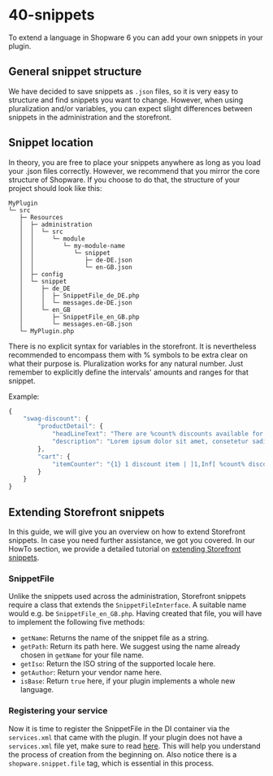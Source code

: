 # 40-snippets

To extend a language in Shopware 6 you can add your own snippets in your plugin.

## General snippet structure

We have decided to save snippets as `.json` files, so it is very easy to structure and find snippets you want to change. However, when using pluralization and/or variables, you can expect slight differences between snippets in the administration and the storefront.

## Snippet location

In theory, you are free to place your snippets anywhere as long as you load your .json files correctly. However, we recommend that you mirror the core structure of Shopware. If you choose to do that, the structure of your project should look like this:

```text
MyPlugin
└─ src
   ├─ Resources
   │  ├─ administration
   │  │  └─ src
   │  │     └─ module
   │  │        └─ my-module-name
   │  │           └─ snippet
   │  │              ├─ de-DE.json
   │  │              └─ en-GB.json
   │  ├─ config
   │  └─ snippet
   │     ├─ de_DE
   │     │  ├─ SnippetFile_de_DE.php
   │     │  └─ messages.de-DE.json
   │     └─ en_GB
   │        ├─ SnippetFile_en_GB.php
   │        └─ messages.en-GB.json
   └─ MyPlugin.php
```

There is no explicit syntax for variables in the storefront. It is nevertheless recommended to encompass them with % symbols to be extra clear on what their purpose is. Pluralization works for any natural number. Just remember to explicitly define the intervals' amounts and ranges for that snippet.

Example:

```javascript
{
    "swag-discount": {
        "productDetail": {
            "headLineText": "There are %count% discounts available for %product%:",
            "description": "Lorem ipsum dolor sit amet, consetetur sadipscing elitr, sed diam ..."
        },
        "cart": {
            "itemCounter": "{1} 1 discount item | ]1,Inf[ %count% discount items",
        }
    }
}
```

## Extending Storefront snippets

In this guide, we will give you an overview on how to extend Storefront snippets. In case you need further assistance, we got you covered. In our HowTo section, we provide a detailed tutorial on [extending Storefront snippets](../../50-how-to/245-adding-snippets.md).

### SnippetFile

Unlike the snippets used across the administration, Storefront snippets require a class that extends the `SnippetFileInterface`. A suitable name would e.g. be `SnippetFile_en_GB.php`. Having created that file, you will have to implement the following five methods:

* `getName`: Returns the name of the snippet file as a string. 
* `getPath`: Return its path here. We suggest using the name already chosen in `getName` for your file name.
* `getIso`: Return the ISO string of the supported locale here.  
* `getAuthor`: Return your vendor name here.
* `isBase`: Return `true` here, if your plugin implements a whole new language.

### Registering your service

Now it is time to register the SnippetFile in the DI container via the `services.xml` that came with the plugin. If your plugin does not have a `services.xml` file yet, make sure to read [here](../40-services-subscriber.md). This will help you understand the process of creation from the beginning on. Also notice there is a `shopware.snippet.file` tag, which is essential in this process.

